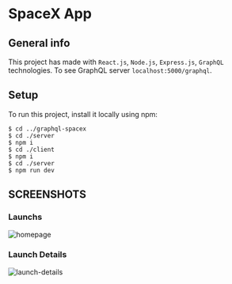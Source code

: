 # SpaceX App

## General info
This project has made with `React.js`, `Node.js`, `Express.js`, `GraphQL` technologies.
To see GraphQL server `localhost:5000/graphql`.

## Setup
To run this project, install it locally using npm:
```
$ cd ../graphql-spacex
$ cd ./server
$ npm i
$ cd ./client
$ npm i
$ cd ./server
$ npm run dev
```

## SCREENSHOTS

### Launchs
![homepage](https://user-images.githubusercontent.com/65674132/125488242-1245ba2c-109d-4cb2-8b90-ddf4de57086a.PNG)

### Launch Details
![launch-details](https://user-images.githubusercontent.com/65674132/125488272-3807172f-3d7e-4d4a-9cb3-682ccf74d8d7.PNG)

